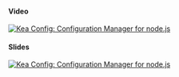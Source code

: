 #### Video
[![Kea Config: Configuration Manager for node.js](./img/kea-config-first-video-slide.jpg)](https://www.youtube.com/watch?v=P6nTr5T8GVI)
#### Slides
[![Kea Config: Configuration Manager for node.js](./img/kea-config-presentation-title-slide.png)](http://slides.com/sergiidaniloff/deck/fullscreen)

